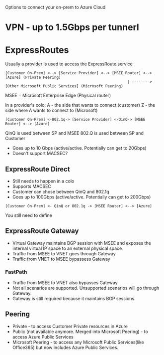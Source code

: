 Options to connect your on-prem to Azure Cloud

# VPN - up to 1.5Gbps per tunnerl

# ExpressRoutes
Usually a provider is used to access the ExpressRoute service
```
[Customer On-Prem] <--> [Service Provider] <--> [MSEE Router] <--> [Azure] (Private Peering)
                                                       |---------> [Other Microsoft Public Services] (Microsoft Peering)
```
MSEE = Microsoft Enterprise Edge (Physical router)

In a provider's colo:
A - the side that wants to connect (customer)
Z - the side where A wants to connect to (Microsoft)

```
[Customer On-Prem] <-802.1q-> [Service Provider] <-QinQ-> [MSEE Router] <--> [Azure]
```
QinQ is used between SP and MSEE
802.Q is used between SP and Customer
- Goes up to 10 Gbps (active/active. Potentially can get to 20Gbps)
- Doesn't support MACSEC?

## ExpressRoute Direct
- Still needs to happen in a colo
- Supports MACSEC
- Customer can chose between QinQ and 802.1q
- Goes up to 100Gbps (active/active. Potentially can get to 200Gbps)
```
[Customer On-Prem] <- QinQ or 802.1q -> [MSEE Router] <--> [Azure]
```
You still need to define

## ExpressRoute Gateway
- Virtual Gateway maintains BGP session with MSEE and exposes the internal virtual IP space to an external physical space 
- Traffic from MSEE to VNET goes through Gateway
- Traffic from VNET to MSEE bypassess Gateway
### FastPath
- Traffic from MSEE to VNET also bypasses Gateway
- Not all scenarios are supported. Unsupported scenarios will go through Gateway.
- Gateway is still required because it maintains BGP sessions.


## Peering
- Private - to access Customer Private resources in Azure
- Public (not available anymore. Merged into Microsoft Peering) - to access Azure Public Services
- Microsoft Peering - to access any Microsoft Public Services(like Office365) but now includes Azure Public Services.

